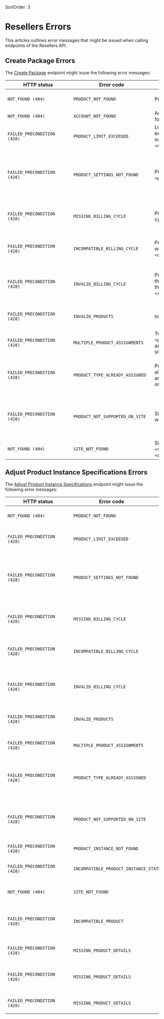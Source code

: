 SortOrder: 3
# Resellers Errors


This articles outlines error messages that might be issued when calling 
endpoints of the Resellers API.


## Create Package Errors


The [Create Package](https://dev.wix.com/api/rest/account-level-apis/resellers/packages/create-package-v2) endpoint might issue the following error messages:

| <div style="width:200px">HTTP status</div> | <div style="width:250px">Error code</div>                                 | <div style="width:280px">Error message </div>                                                                                                                   | <div style="width:300px">Troubleshooting </div>                                                                                                                                                                                                                         |
|--------------------------------------------|---------------------------------------------------------------------------|-----------------------------------------------------------------------------------------------------------------------------------------------------------------|-------------------------------------------------------------------------------------------------------------------------------------------------------------------------------------------------------------------------------------------------------------------------|
| `NOT_FOUND (404)` | `PRODUCT_NOT_FOUND` | Product id not found in catalog. | Make sure that the product ID is correct. You can contact the [Wix B2B sales](mailto:bizdev@wix.com) for a list of product IDs. |
| `NOT_FOUND (404)` | `ACCOUNT_NOT_FOUND` | Account with id `<accountId>` was not found. | Make sure that the account ID is correct. |
| `FAILED_PRECONDITION (428)` | `PRODUCT_LIMIT_EXCEEDED` | Limit for product `<productId>` exceeded, number of current subscriptions `<numberOfCurrentSubscriptions>`. | Each product instance can only be assigned in a limited number of subscriptions. You can contact the [Wix B2B sales](mailto:bizdev@wix.com) for more information. |
| `FAILED_PRECONDITION (428)` | `PRODUCT_SETTINGS_NOT_FOUND` | Product doesn't have any settings `<productId>`. | Each product must have settings defining how it can be canceled and when customers are notified. A product can't be assigned to a package if these settings are missing. Currently, only Wix can define these settings. Contact the [Wix B2B sales](mailto:bizdev@wix.com) to make sure that the product has been defined properly. |
| `FAILED_PRECONDITION (428)` | `MISSING_BILLING_CYCLE` | Product `<productId>` must receive a cycle upon creating. | Missing information about which billing cycle to use for the product. Make sure to specify a billing cycle in the request if the product has more than a single supported cycle. |
| `FAILED_PRECONDITION (428)` | `INCOMPATIBLE_BILLING_CYCLE` | Product `<productId>` cannot be used with cycle: `<cycle>`, it is not one of `<cycles>`. | The specified billing cycle isn't supported for the product. Make sure to provide a supported billing cycle for each product. Contact the [Wix B2B sales](mailto:bizdev@wix.com) for more information. |
| `FAILED_PRECONDITION (428)` | `INVALID_BILLING_CYCLE` | Product `<productId>` is allowed for those cycles: `<settingsCycles>` and the request had this contract details: `<requestedContractDetails>`. | The specified billing cycle isn't supported for any product. Make sure to provide a supported billing cycle. Contact the [Wix B2B sales](mailto:bizdev@wix.com) for more information about the supported billing cycles. |
| `FAILED_PRECONDITION (428)` | `INVALID_PRODUCTS` | Invalid products: `<productIds>`. | Some of the specified product IDs aren't supported. Contact the [Wix B2B sales](mailto:bizdev@wix.com) for more information about available products. |
| `FAILED_PRECONDITION (428)` | `MULTIPLE_PRODUCT_ASSIGNMENTS` | Trying to assign products: `<productIds>` that cannot be assigned simultaneously to the same site `<metaSiteId>`. | You can't assign a product more than once per request. Make sure to assign each product only once. |
| `FAILED_PRECONDITION (428)` | `PRODUCT_TYPE_ALREADY_ASSIGNED` | Product type: `<productTypeId>` is allowed only as one instance per site and site `<metasiteId>` already has one product of that type. | Make sure that you don't assign a product to a site that already has another product of the same type. Contact the [Wix B2B sales](mailto:bizdev@wix.com) for more information about product types and the products they include. |
| `FAILED_PRECONDITION (428)` | `PRODUCT_NOT_SUPPORTED_ON_SITE` | Site `<metasiteId>` is not compatible with product `<productId>`. | Some products can't be assigned to the specified site. Check that each site has the required Premium plan, when trying to assign a product to it. Contact the [Wix B2B sales](mailto:bizdev@wix.com) for more information about whih plans are required for each products.  |
| `NOT_FOUND (404)` | `SITE_NOT_FOUND` | Site `<metaSiteId>` is not owned by `<requestingAccountId>`, but by `<ownerAccountId>`. | Check that the site exists and that it belongs to the source account. |



## Adjust Product Instance Specifications Errors


The [Adjust Product Instance Specifications](https://dev.wix.com/api/rest/account-level-apis/resellers/product-instances/adjust-product-instance-specifications) endpoint might issue the following error messages:

| <div style="width:200px">HTTP status</div> | <div style="width:250px">Error code</div>                                 | <div style="width:280px">Error message </div>                                                                                                                   | <div style="width:300px">Troubleshooting </div>                                                                                                                                                                                                                         |
|--------------------------------------------|---------------------------------------------------------------------------|-----------------------------------------------------------------------------------------------------------------------------------------------------------------|-------------------------------------------------------------------------------------------------------------------------------------------------------------------------------------------------------------------------------------------------------------------------|
| `NOT_FOUND (404)` | `PRODUCT_NOT_FOUND` | Product id not found in catalog. | Make sure that the product ID is correct. You can contact the [Wix B2B sales](mailto:bizdev@wix.com) for a list of product IDs. |
| `FAILED_PRECONDITION (428)` | `PRODUCT_LIMIT_EXCEEDED` | Limit for product `<productId>` exceeded, number of current subscriptions `<numberOfCurrentSubscriptions>`. | Each product instance can only be assigned in a limited number of subscriptions. You can contact the [Wix B2B sales](mailto:bizdev@wix.com) for more information. |
| `FAILED_PRECONDITION (428)` | `PRODUCT_SETTINGS_NOT_FOUND` | Product doesn't have any settings `<productId>`. | Each product must have settings defining how it can be canceled and when customers are notified. A product can't be assigned to a package if these settings are missing. Currently, only Wix can define these settings. Contact the [Wix B2B sales](mailto:bizdev@wix.com) to make sure that the product has been defined properly. |
| `FAILED_PRECONDITION (428)` | `MISSING_BILLING_CYCLE` | Product `<productId>` must receive a cycle upon creating. | Missing information about which billing cycle to use for the product. Make sure to specify a billing cycle in the request if the product has more than a single supported cycle. |
| `FAILED_PRECONDITION (428)` | `INCOMPATIBLE_BILLING_CYCLE` | Product `<productId>` cannot be used with cycle: `<cycle>`, it is not one of `<cycles>`. | The specified billing cycle isn't supported for the product. Make sure to provide a supported billing cycle for each product. Contact the [Wix B2B sales](mailto:bizdev@wix.com) for more information. |
| `FAILED_PRECONDITION (428)` | `INVALID_BILLING_CYCLE` | Product `<productId>` is allowed for those cycles: `<settingsCycles>` and the request had this contract details: `<requestedContractDetails>`. | The specified billing cycle isn't supported for any product. Make sure to provide a supported billing cycle. Contact the [Wix B2B sales](mailto:bizdev@wix.com) for more information about the supported billing cycles. |
| `FAILED_PRECONDITION (428)` | `INVALID_PRODUCTS` | Invalid products: `<productIds>`. | Some of the specified product IDs aren't supported. Contact the [Wix B2B sales](mailto:bizdev@wix.com) for more information about available products. |
| `FAILED_PRECONDITION (428)` | `MULTIPLE_PRODUCT_ASSIGNMENTS` | Trying to assign products: `<productIds>` that cannot be assigned simultaneously to the same site `<metaSiteId>`. | You can't assign a product more than once per request. Make sure to assign each product only once. |
| `FAILED_PRECONDITION (428)` | `PRODUCT_TYPE_ALREADY_ASSIGNED` | Product type: `<productTypeId>` is allowed only as one instance per site and site `<metasiteId>` already has one product of that type. | Make sure that you don't assign a product to a site that already has another product of the same type. Contact the [Wix B2B sales](mailto:bizdev@wix.com) for more information about product types and the products they include. |
| `FAILED_PRECONDITION (428)` | `PRODUCT_NOT_SUPPORTED_ON_SITE` | Site `<metasiteId>` is not compatible with product `<productId>`. | Some products can't be assigned to the specified site. Check that each site has the required Premium plan, when trying to assign a product to it. Contact the [Wix B2B sales](mailto:bizdev@wix.com) for more information about whih plans are required for each products.  |
| `FAILED_PRECONDITION (428)` | `PRODUCT_INSTANCE_NOT_FOUND` | Product instance with id `<instanceId>` was not found. | Make sure that the product instance ID is correct. |
| `FAILED_PRECONDITION (428)` | `INCOMPATIBLE_PRODUCT_INSTANCE_STATUS` | Product instance with id `<instanceId>` is with incompatible status `<status>`. | The product instance can't be updated, because its current status doesn't allow the update. Contact the [Wix B2B sales](mailto:bizdev@wix.com) for more information. |
| `NOT_FOUND (404)` | `SITE_NOT_FOUND` | Site `<metaSiteId>` is not owned by `<requestingAccountId>`, but by `<ownerAccountId>`. | Check that the site exists and that it belongs to the source account. |
| `FAILED_PRECONDITION (428)` | `INCOMPATIBLE_PRODUCT` | Cannot change asset from product of type `<existingProductType>` with id `<existingProductId>` to product with id: `<targetProductId>`. | You can only replace a product instance with a product belonging to the same type. Contact the [Wix B2B sales](mailto:bizdev@wix.com) for more information about product types and the products they include. |
| `FAILED_PRECONDITION (428)` | `MISSING_PRODUCT_DETAILS` | You haven't provided `cycleDuration`. The field is required for`RECURRING` billing types. | You can only adjust product instances with `RECURRING` billing cycles when you specify the new `cycleDuration`. |
| `FAILED_PRECONDITION (428)` | `MISSING_PRODUCT_DETAILS` | You haven't provided `catalogProductId`. | You can only replace a product instance with a different product when you specify the new `catalogProductId`. Contact the [Wix B2B sales](mailto:bizdev@wix.com) for more information about available products. |
| `FAILED_PRECONDITION (428)` | `MISSING_PRODUCT_DETAILS` | You haven't provided `billingInfo`. | You can only adjust a product instance's billing cycle when you specify the new `billingInfo`. |